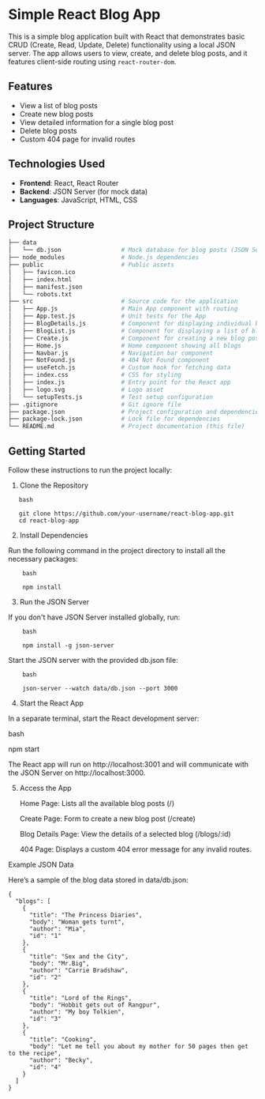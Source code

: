 # Simple React Blog App

This is a simple blog application built with React that demonstrates basic CRUD (Create, Read, Update, Delete) functionality using a local JSON server. The app allows users to view, create, and delete blog posts, and it features client-side routing using `react-router-dom`.

## Features

- View a list of blog posts
- Create new blog posts
- View detailed information for a single blog post
- Delete blog posts
- Custom 404 page for invalid routes

## Technologies Used

- **Frontend**: React, React Router
- **Backend**: JSON Server (for mock data)
- **Languages**: JavaScript, HTML, CSS

## Project Structure

```bash
├── data
│   └── db.json                 # Mock database for blog posts (JSON Server)
├── node_modules                # Node.js dependencies
├── public                      # Public assets
│   ├── favicon.ico
│   ├── index.html
│   ├── manifest.json
│   └── robots.txt
├── src                         # Source code for the application
│   ├── App.js                  # Main App component with routing
│   ├── App.test.js             # Unit tests for the App
│   ├── BlogDetails.js          # Component for displaying individual blog details
│   ├── BlogList.js             # Component for displaying a list of blogs
│   ├── Create.js               # Component for creating a new blog post
│   ├── Home.js                 # Home component showing all blogs
│   ├── Navbar.js               # Navigation bar component
│   ├── NotFound.js             # 404 Not Found component
│   ├── useFetch.js             # Custom hook for fetching data
│   ├── index.css               # CSS for styling
│   ├── index.js                # Entry point for the React app
│   ├── logo.svg                # Logo asset
│   └── setupTests.js           # Test setup configuration
├── .gitignore                  # Git ignore file
├── package.json                # Project configuration and dependencies
├── package-lock.json           # Lock file for dependencies
└── README.md                   # Project documentation (this file)
``` 
## Getting Started 

Follow these instructions to run the project locally:
1. Clone the Repository
 ```
    bash

    git clone https://github.com/your-username/react-blog-app.git
    cd react-blog-app
```
2. Install Dependencies

Run the following command in the project directory to install all the necessary packages:
```
    bash

    npm install
```

3. Run the JSON Server

If you don't have JSON Server installed globally, run:

```
    bash

    npm install -g json-server
```
Start the JSON server with the provided db.json file:

```
    bash

    json-server --watch data/db.json --port 3000
```

4. Start the React App

In a separate terminal, start the React development server:

bash

npm start

The React app will run on http://localhost:3001 and will communicate with the JSON Server on http://localhost:3000.

5. Access the App

    Home Page: Lists all the available blog posts (/)
   
    Create Page: Form to create a new blog post (/create)
   
    Blog Details Page: View the details of a selected blog (/blogs/:id)
   
    404 Page: Displays a custom 404 error message for any invalid routes.

Example JSON Data

Here’s a sample of the blog data stored in data/db.json:
```
{
  "blogs": [
    {
      "title": "The Princess Diaries",
      "body": "Woman gets turnt",
      "author": "Mia",
      "id": "1"
    },
    {
      "title": "Sex and the City",
      "body": "Mr.Big",
      "author": "Carrie Bradshaw",
      "id": "2"
    },
    {
      "title": "Lord of the Rings",
      "body": "Hobbit gets out of Rangpur",
      "author": "My boy Tolkien",
      "id": "3"
    },
    {
      "title": "Cooking",
      "body": "Let me tell you about my mother for 50 pages then get to the recipe",
      "author": "Becky",
      "id": "4"
    }
  ]
}
```
